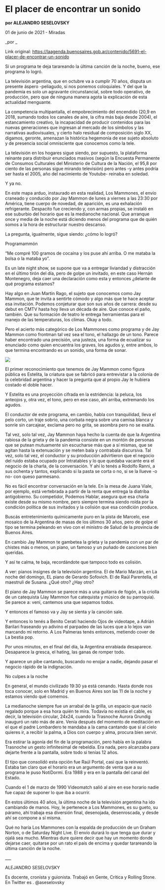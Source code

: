 # El placer de encontrar un sonido

**por ALEJANDRO SESELOVSKY**

01 de junio de 2021 - Miradas

_por _

Link original: https://laagenda.buenosaires.gob.ar/contenido/5691-el-placer-de-encontrar-un-sonido



Si un programa te deja tarareando la última canción de la noche, bueno, ese programa lo logró.




La televisión argentina, que en octubre va a cumplir 70 años, disputa un presente áspero -peliagudo, si nos ponemos coloquiales. Y del que la pandemia es solo un agravante circunstancial, sobre todo operativo, de producción, pero que de ninguna manera agota la explicación de esta actualidad menguante.




La competencia multipantalla, el empobrecimiento del encendido (20,9 en 2018, sumando todos los canales de aire, la cifra más baja desde 2004), el estancamiento creativo, la incapacidad de producir contenidos para las nuevas generaciones que ingresan al mercado de los símbolos y las narrativas audiovisuales, y cierto halo residual de composición siglo XX, digamos, geronte, amenazan la histórica hegemonía de ese sujeto absoluto y de presencia social omnisciente que conocemos como la tele.




La televisión en los hogares sigue siendo, por supuesto, la plataforma reinante para distribuir enunciados masivos (según la Encuesta Permanente de Consumos Culturales del Ministerio de Cultura de la Nación, el 95,8 por ciento de las personas sigue mirando televisión) pero antes -y antes podría ser hasta el 2005, año del nacimiento de Youtube- reinaba en soledad.




Y ya no.




En este mapa arduo, instaurado en esta realidad, Los Mammones, el envío craneado y conducido por Jay Mammon de lunes a viernes a las 23:30 por América, tiene cuerpo de novedad, de aparición, es una exhalación refrigerante. Despacito fue creciendo y, con armas propias, se instaló en ese suburbio del horario que es la medianoche nacional. Que arranque once y media de la noche está diciendo menos del programa que de quién somos a la hora de estructurar nuestro descanso.




La pregunta, igualmente, sigue siendo: ¿cómo lo logró?




Programammón




“Me compré 100 gramos de cocaína y los puse ahí arriba. O me mataba la bolsa o la mataba yo”.




Es un late night show, se supone que va a entregar liviandad y distracción en el último tirón del día, pero de golpe un invitado, en este caso Hernán Montenegro, deja caer una declaración como esta y entonces ¿delante de qué programa estamos?




Hay algo en Juan Martín Rago, el sujeto que conocemos como Jay Mammon, que te invita a sentirte cómodo y algo más que te hace aceptar esa invitación. Podemos conjeturar que son sus años de carrera: desde su debut en CMTV hasta hoy lleva un década de aire. Que conoce el paño, también. Que su formación de teatro le entrega herramientas para el manejo de las temperaturas, los climas. Okay a todo.




Pero el acierto más categórico de Los Mammones como programa y de Jay Mammon como frontman tal vez sea el tono, el hallazgo de un tono. Parece haber encontrado una precisión, una justeza, una forma de ecualizar su enunciado como quien encuentra los graves, los agudos y, entre ambos, lo que termina encontrando es un sonido, una forma de sonar.




[![](https://img.youtube.com/vi/iGUoyzHxxaQ/0.jpg)](https://www.youtube.com/watch?v=iGUoyzHxxaQ)




El primer reconocimiento que tenemos de Jay Mammon como figura pública es Estelita, la criatura que se fabricó para entrevistar a la colonia de la celebridad argentina y hacer la pregunta que al propio Jay le hubiera costado el doble hacer.




Y Estelita es una proyección cifrada en la estridencia: la peluca, los anteojos y, otra vez, el tono, pero en ese caso, ahí arriba, extremando los agudos.




El conductor de este programa, en cambio, habla con tranquilidad, lleva el pelo corto, un traje sobrio, una corbata negra sobre una camisa blanca y sonríe sin carcajear, exclama pero no grita, se asombra pero no se exalta.




Tal vez, solo tal vez, Jay Mammon haya hecho la cuenta de que la Argentina rabiosa de la grieta y de la pandemia consiste en un montón de personas que se putean mutuamente sin escucharse más que a sí mismas, que se agitan hasta la extenuación y se meten bala y contrabala discursiva. Tal vez, solo tal vez, el conductor y su producción advirtieron que el negocio del ruido estaba ocupado por Intratables y lo que quedaba vacante era el negocio de la charla, de la conversación. Y ahí lo tenés a Rodolfo Ranni, a sus ochenta y tantos, explicando si la pasta se corta o no, si se la llueve -o no- con queso parmesano.




No es fácil encontrar conversación en la tele. En la mesa de Juana Viale, por ejemplo, está vertebrada a partir de la renta que entrega la diatriba antigobierno. Su competidor, Podemos Hablar, asegura que esa charla existe desde su mismo nombre, pero siempre termina siendo roída por la condición política de sus invitados y la colisión que esa condición produce.




Buscás entretenimiento químicamente puro en la pista de Marcelo, ese mosaico de la Argentina de masas de los últimos 30 años, pero de golpe el tipo se termina peleando en vivo con el ministro de Salud de la provincia de Buenos Aires.




En cambio Jay Mammon te gambetea la grieta y la pandemia con un par de chistes más o menos, un piano, un famoso y un puñado de canciones bien queridas.




Y así te calma, te baja, recordándote que tampoco todo es colisión.




A ver: pianos insignes de la televisión argentina. El de Mario Marzán, en La noche del domingo, EL piano de Gerardo Sofovich. El de Raúl Parentella, el maestruli de Susana. ¿Qué otro? ¿Hay otro?




El piano de Jay Mammon se parece más a una guitarra de fogón, a la criolla de un catequista (Jay Mammon fue catequista y músico de su parroquia). Se parece a: vení, cantemos una que sepamos todos.




Y entonces el famoso va y Jay se sienta y la canción sale.




Y entonces lo tenés a Benito Cerati haciendo Ojos de videotape, a Adrián Barilari fraseando yo adivino el parpadeo de las luces que a lo lejos van marcando mi retorno. A Los Palmeras tenés entonces, metiendo cover de La bestia pop.




Por unos minutos, en el final del día, la Argentina enrabiada desaparece. Desaparece la gresca, el hating, las ganas de romper todo.




Y aparece un pibe cantando, buscando no enojar a nadie, dejando pasar el negocio rápido de la indignación.




No culpes a la noche




En general, el mundo civilizado 19:30 ya está cenando. Hasta donde nos toca conocer, solo en Madrid y en Buenos Aires son las 11 de la noche y estamos viendo qué comemos.




La medianoche siempre fue un arrabal de la grilla, un espacio que nació regalado porque a esa hora quién te mira. Todavía no existía el cable, es decir, la televisión circular, 24x24, cuando la Trasnoche Aurora Grundig inauguró un rato más de aire. Venía después del momento de meditación en el que el padre Lombardero te mandaba a la cama cantando que si al cielo quieres ir, a recibir la palma, a Dios con cuerpo y alma, procura bien servir.




Era estirar la agonía del fin de la programación, pero había en la palabra Trasnoche un gesto infinitesimal de rebeldía. Era nada, pero alcanzaba para dejarte frente a la pantalla, sobre todo si tenías 12 años.




El tipo que consolidó esta opción fue Raúl Portal, casi que la reinventó. Estaba tan claro que el horario era un argumento de venta que a su programa le puso NotiDormi. Era 1988 y era en la pantalla del canal del Estado.




Cuando el 1 de marzo de 1990 Videomatch salió al aire en ese horario nadie fue capaz de suponer lo que iba a ocurrir.




En estos últimos 40 años, la última noche de la televisión argentina ha ido cambiando de manos. Hoy, le pertenece a Los Mammones, es su gueto, su páramo, ahí trabaja esa diversión final, desenojada, desenroscada, y desde ahí se compone a sí misma.




Qué no haría Los Mammones con la espalda de producción de un Graham Norton, o de Saturday Night Live. El envío durará lo que tenga que durar y ojalá sea mucho. Mientras dure quiere decir que hay un momento donde dejarse caer, quitarse por un rato el país de encima y quedar tarareando la última canción de la noche.




\_\_\_




ALEJANDRO SESELOVSKY




Es docente, cronista y guionista. Trabajó en Gente, Crítica y Rolling Stone. En Twitter es . @aseselovsky



